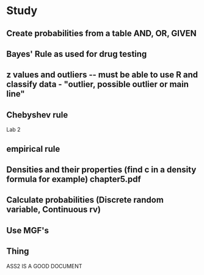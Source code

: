 # Study

## Create probabilities from a table AND, OR, GIVEN

## Bayes' Rule as used for drug testing

## z values and outliers -- must be able to use R and classify data - "outlier, possible outlier or main line"

## Chebyshev rule 

Lab 2

## empirical rule

## Densities and their properties (find c in a density formula for example) chapter5.pdf 

## Calculate probabilities (Discrete random variable, Continuous rv)

## Use MGF's


## Thing

ASS2 IS A GOOD DOCUMENT